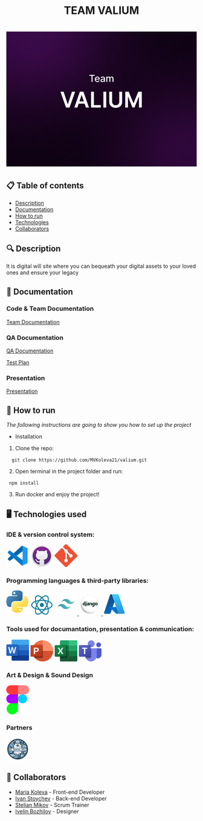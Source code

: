<h1 align="center"> TEAM VALIUM <h1>

<div align="center"> <img src="assets/icons/valium banner.png" alt="logo with text Team VALIUM" /> </div>


## 📋 Table of contents
  - [Description](#description)
  - [Documentation](#docs)
  - [How to run](#install)
  - [Technologies](#technologies)
  - [Collaborators](#collaborators)

## 🔍 Description <a name="description"></a>
<p> It is digital will site where you can bequeath your digital assets to your loved ones and ensure your legacy </p>

## 📃 Documentation <a name="docs"></a>
### Code & Team Documentation

[Team Documentation](https://github.com/MVKoleva21/valium/blob/main/docs/valium%20-%20Documentation.docx)

### QA Documentation
[QA Documentation](https://github.com/MVKoleva21/valium/blob/main/docs/Valium_-_QA_Documentation.xlsx)

[Test Plan](https://github.com/MVKoleva21/valium/blob/main/docs/valium%20-%20Test%20Plan.docx)

### Presentation
[Presentation](https://github.com/MVKoleva21/valium/blob/main/docs/VALIUM.pptx)

## 🚀 How to run <a name="install"></a>
*The following instructions are going to show you how to set up the project*

- Installation
1. Clone the repo:
```
  git clone https://github.com/MVKoleva21/valium.git
```
    
2. Open terminal in the project folder and run:
```
 npm install
```

3. Run docker and enjoy the project!

## 🖥️ Technologies used <a name="technologies"></a>
### IDE & version control system:

<a href="https://code.visualstudio.com/"><img src="/assets/icons/vsCode-icon.png" alt="vs code" width="60"/></a>
<a href="https://github.com/"><img src="/assets/icons/gitHubIcon.png" alt="GitHub Icon" width="60"/></a>
<a href="https://git-scm.com/"><img src="/assets/icons/gitIcon.png" alt="Git" width="60"/></a>

### Programming languages & third-party libraries:

</a>

<a href="https:://python.org"> <img src="/assets/icons/pythonIcon.png" alt="premake Icon" width="60"/></a>
<a href="https://react.dev"> <img src="/assets/icons/ReactIcon.png" alt="React Icon" width="60"/></a>
<a href="https://tailwindcss.com"> <img src="/assets/icons/TailwindCSS Icon.png" alt="TailWindCSS Icon" width="60"/> </a>
<a href="https://www.djangoproject.com"> <img src="/assets/icons/Django Icon.png" alt="Django Icon" width="60"/> </a>
<a href="https://www.api.video"> <img src="/assets/icons/Azure Icon.png" alt="Azure Icon" width="60"/> </a>


### Tools used for documantation, presentation & communication:

<a href="https://www.microsoft.com/en-ww/microsoft-365/word?activetab=tabs%3afaqheaderregion3"><img src="/assets/icons/wordIcon.png" alt="Word Icon" width="60"/></a>
<a href="https://www.microsoft.com/en-ww/microsoft-365/powerpoint"><img src="/assets/icons/powerPointIcon.png" alt="PowerPoint Icon" width="60"/></a>
<a href="https://www.microsoft.com/en-ww/microsoft-365/excel"><img src="/assets/icons/excelIcon.png" alt="Excel Icon" width="60"/></a>
<a href="https://www.microsoft.com/en-us/microsoft-teams/group-chat-software"><img src="/assets/icons/teamsIcon.png" alt="Teams Icon" width="60"/></a>

### Art & Design & Sound Design
<a href="https://www.figma.com/"><img src="/assets/icons/figmaIcon.png" alt="Figma Icon" width="60"/></a>

### Partners
<img src="/assets/Partner banner.png" alt="Partner banner Icon" width="60"/></a>

## 🧑 Collaborators <a name="collaborators"></a>
- [Maria Koleva](https://github.com/MVKoleva21) - Front-end Developer 
- [Ivan Stoychev](https://github.com/IYStoychev21) - Back-end Developer
- [Stelian Mikov](https://github.com/SGMikov21) - Scrum Trainer
- [Ivelin Bozhilov](https://github.com/IIBozhilov21) - Designer
